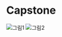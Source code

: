 # Capstone
![그림1](https://user-images.githubusercontent.com/48439800/78967697-29efed80-7b3e-11ea-80e5-60e092111a6a.png)
![그림2](https://user-images.githubusercontent.com/48439800/78967704-2e1c0b00-7b3e-11ea-8edf-36b21b843ff6.png)
